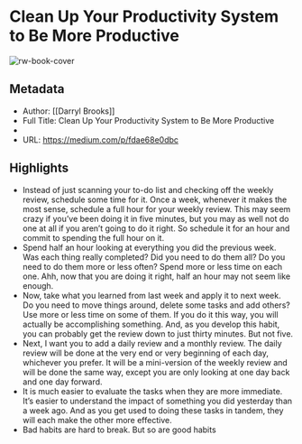 # Clean Up Your Productivity System to Be More Productive

![rw-book-cover](https://readwise-assets.s3.amazonaws.com/static/images/article2.74d541386bbf.png)

## Metadata
- Author: [[Darryl Brooks]]
- Full Title: Clean Up Your Productivity System to Be More Productive
- 
- URL: https://medium.com/p/fdae68e0dbc

## Highlights
- Instead of just scanning your to-do list and checking off the weekly review, schedule some time for it. Once a week, whenever it makes the most sense, schedule a full hour for your weekly review. This may seem crazy if you’ve been doing it in five minutes, but you may as well not do one at all if you aren’t going to do it right. So schedule it for an hour and commit to spending the full hour on it.
- Spend half an hour looking at everything you did the previous week. Was each thing really completed? Did you need to do them all? Do you need to do them more or less often? Spend more or less time on each one. Ahh, now that you are doing it right, half an hour may not seem like enough.
- Now, take what you learned from last week and apply it to next week. Do you need to move things around, delete some tasks and add others? Use more or less time on some of them. If you do it this way, you will actually be accomplishing something. And, as you develop this habit, you can probably get the review down to just thirty minutes. But not five.
- Next, I want you to add a daily review and a monthly review. The daily review will be done at the very end or very beginning of each day, whichever you prefer. It will be a mini-version of the weekly review and will be done the same way, except you are only looking at one day back and one day forward.
- It is much easier to evaluate the tasks when they are more immediate. It’s easier to understand the impact of something you did yesterday than a week ago. And as you get used to doing these tasks in tandem, they will each make the other more effective.
- Bad habits are hard to break. But so are good habits
